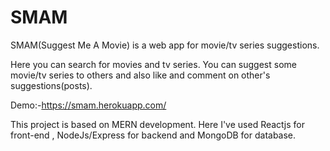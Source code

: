 # SMAM
SMAM(Suggest Me A Movie) is a web app for movie/tv series suggestions.

Here you can search for movies and tv series. You can suggest some movie/tv series to others and also like and comment on other's suggestions(posts).

Demo:-https://smam.herokuapp.com/

This project is based on MERN development. Here I've used Reactjs for front-end , NodeJs/Express for backend and MongoDB for database.
